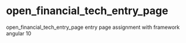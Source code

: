 # open_financial_tech_entry_page
open_financial_tech_entry_page entry page assignment with framework angular 10
